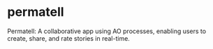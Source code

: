 # permatell
Permatell: A collaborative app using AO processes, enabling users to create, share, and rate stories in real-time.
